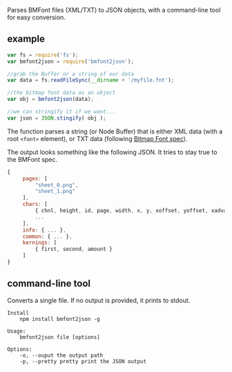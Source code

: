 Parses BMFont files (XML/TXT) to JSON objects, with a command-line tool for easy conversion.

## example

```js
var fs = require('fs');
var bmfont2json = require('bmfont2json');

//grab the Buffer or a string of our data
var data = fs.readFileSync(__dirname + '/myfile.fnt');

//the bitmap font data as an object
var obj = bmfont2json(data);

//we can stringify it if we want...
var json = JSON.stingify( obj );
```

The function parses a string (or Node Buffer) that is either XML data (with a root `<font>` element), or TXT data (following [Bitmap Font spec](http://www.angelcode.com/products/bmfont/doc/file_format.html)).

The output looks something like the following JSON. It tries to stay true to the BMFont spec.

```js
{
     pages: [
         "sheet_0.png", 
         "sheet_1.png"
     ],
     chars: [
         { chnl, height, id, page, width, x, y, xoffset, yoffset, xadvance },
         ...
     ],
     info: { ... },
     common: { ... },
     kernings: [
         { first, second, amount }
     ]
}
```

## command-line tool

Converts a single file. If no output is provided, it prints to stdout.

```
Install
    npm install bmfont2json -g

Usage:
    bmfont2json file [options]

Options:
    -o, --ouput the output path
    -p, --pretty pretty print the JSON output
```